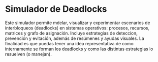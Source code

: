 # Simulador de Deadlocks

Este simulador permite mdelar, visualizar y experimentar escenarios de interbloqueos (deadlocks) en sistemas operativos: procesos, recursos, matrices y grafo de asignación. Incluye estrategias de deteccion, prevención y evitación, además de resúmenes y ayudas visuales.
La finalidad es que puedas tener una idea representativa de como internamente se forman los deadlocks y como las distintas estrategias lo resuelven (o manejan).

